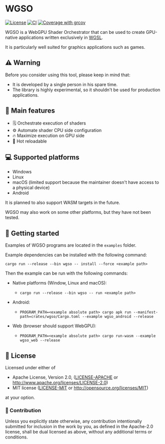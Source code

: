 # WGSO

[![License](https://img.shields.io/badge/license-MIT%2FApache-blue.svg)](https://github.com/Nicolas-Ferre/wgso#license)
[![CI](https://github.com/Nicolas-Ferre/wgso/actions/workflows/ci.yml/badge.svg)](https://github.com/Nicolas-Ferre/wgso/actions/workflows/ci.yml)
[![Coverage with grcov](https://img.shields.io/codecov/c/gh/Nicolas-Ferre/wgso)](https://app.codecov.io/gh/Nicolas-Ferre/wgso)

WGSO is a WebGPU Shader Orchestrator that can be used to create GPU-native applications written
exclusively in [WGSL](https://www.w3.org/TR/WGSL/).

It is particularly well suited for graphics applications such as games.

## ⚠️ Warning

Before you consider using this tool, please keep in mind that:

- It is developed by a single person in his spare time.
- The library is highly experimental, so it shouldn't be used for production applications.

## 🚀 Main features

- 🗒 Orchestrate execution of shaders
- ⚙️ Automate shader CPU side configuration
- 🔥 Maximize execution on GPU side
- 🔄 Hot reloadable

## 💻 Supported platforms

- Windows
- Linux
- macOS (limited support because the maintainer doesn't have access to a physical device)
- Android

It is planned to also support WASM targets in the future.

WGSO may also work on some other platforms, but they have not been tested.

## 🏁 Getting started

Examples of WGSO programs are located in the `examples` folder.

Example dependencies can be installed with the following command:

```shell
cargo run --release --bin wgso -- install --force <example path>
```

Then the example can be run with the following commands:

- Native platforms (Window, Linux and macOS):
    - ```shell
      cargo run --release --bin wgso -- run <example path>
      ```
- Android:
    - ```shell
      PROGRAM_PATH=<example absolute path> cargo apk run --manifest-path=crates/wgso/Cargo.toml --example wgso_android --release
      ```
- Web (browser should support WebGPU):
    - ```shell
      PROGRAM_PATH=<example absolute path> cargo run-wasm --example wgso_web --release
      ```

## 📜 License

Licensed under either of

* Apache License, Version 2.0, ([LICENSE-APACHE](LICENSE-APACHE)
  or http://www.apache.org/licenses/LICENSE-2.0)
* MIT license ([LICENSE-MIT](LICENSE-MIT) or http://opensource.org/licenses/MIT)

at your option.

### 🤝 Contribution

Unless you explicitly state otherwise, any contribution intentionally submitted for inclusion in the
work by you, as
defined in the Apache-2.0 license, shall be dual licensed as above, without any additional terms or
conditions.
